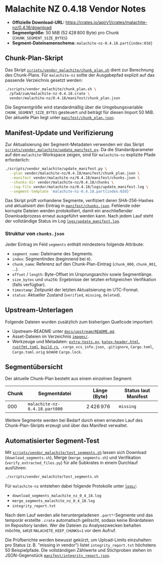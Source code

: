 # Malachite NZ 0.4.18 Vendor Notes

- **Offizielle Download-URL:** https://crates.io/api/v1/crates/malachite-nz/0.4.18/download
- **Segmentgröße:** 50 MiB (52 428 800 Byte) pro Chunk (`CHUNK_SEGMENT_SIZE_BYTES`)
- **Segment-Dateinamenschema:** `malachite-nz-0.4.18.part{index:03d}`

## Chunk-Plan-Skript

Das Skript [`scripts/vendor_malachite/chunk_plan.sh`](../../../scripts/vendor_malachite/chunk_plan.sh) dient zur Berechnung des
Chunk-Plans. Für `malachite-nz` sollte der Ausgabepfad explizit auf das passende Verzeichnis gesetzt werden:

```bash
./scripts/vendor_malachite/chunk_plan.sh \
  /pfad/zum/malachite-nz-0.4.18.crate \
  vendor/malachite-nz/0.4.18/manifest/chunk_plan.json
```

Die Segmentgröße wird standardmäßig über die Umgebungsvariable `CHUNK_SEGMENT_SIZE_BYTES` gesteuert und beträgt für diesen Import
50 MiB. Der aktuelle Plan liegt unter [`manifest/chunk_plan.json`](manifest/chunk_plan.json).

## Manifest-Update und Verifizierung

Zur Aktualisierung der Segment-Metadaten verwenden wir das Skript
[`scripts/vendor_malachite/update_manifest.py`](../../../scripts/vendor_malachite/update_manifest.py). Da die Standardparameter
auf den `malachite`-Workspace zeigen, sind für `malachite-nz` explizite Pfade erforderlich:

```bash
./scripts/vendor_malachite/update_manifest.py \
  --plan vendor/malachite-nz/0.4.18/manifest/chunk_plan.json \
  --manifest vendor/malachite-nz/0.4.18/manifest/chunks.json \
  --chunks-dir vendor/malachite-nz/0.4.18/chunks \
  --log-file vendor/malachite-nz/0.4.18/logs/update_manifest.log \
  --segment-template 'malachite-nz-0.4.18.part{index:03d}'
```

Das Skript prüft vorhandene Segmente, verifiziert deren SHA-256-Hashes und aktualisiert den Eintrag in
[`manifest/chunks.json`](manifest/chunks.json). Fehlende oder korrupte Dateien werden protokolliert, damit ein anschließender
Downloadprozess erneut ausgeführt werden kann. Nach jedem Lauf steht der vollständige Status im Log
[`logs/update_manifest.log`](logs/update_manifest.log).

### Struktur von `chunks.json`

Jeder Eintrag im Feld `segments` enthält mindestens folgende Attribute:

- `segment_name`: Dateiname des Segments.
- `index`: Segmentindex (beginnend bei `0`).
- `chunk_name`: Referenz auf den Chunk-Plan-Eintrag (`chunk_000`, `chunk_001`, …).
- `offset` / `length`: Byte-Offset im Ursprungsarchiv sowie Segmentlänge.
- `size_bytes` und `sha256`: Ergebnisse der letzten erfolgreichen Verifikation (falls verfügbar).
- `timestamp`: Zeitpunkt der letzten Aktualisierung im UTC-Format.
- `status`: Aktueller Zustand (`verified`, `missing`, `deleted`).

## Upstream-Unterlagen

Folgende Dateien wurden zusätzlich zum bisherigen Quellcode importiert:

- Upstream-README unter [`docs/upstream/README.md`](docs/upstream/README.md).
- Asset-Dateien im Verzeichnis [`images/`](images/).
- Werkzeuge und Metadaten: [`extra-tests.py`](extra-tests.py), [`katex-header.html`](katex-header.html),
  [`rustfmt.toml`](rustfmt.toml), [`build.rs`](build.rs), `.cargo_vcs_info.json`, `.gitignore`, `Cargo.toml`, `Cargo.toml.orig`
  sowie `Cargo.lock`.

## Segmentübersicht

Der aktuelle Chunk-Plan besteht aus einem einzelnen Segment:

| Chunk | Segmentdatei                      | Länge (Byte) | Status laut Manifest |
|-------|-----------------------------------|--------------|----------------------|
| 000   | `malachite-nz-0.4.18.part000`     | 2 426 976    | `missing`            |

Weitere Segmente werden bei Bedarf durch einen erneuten Lauf des Chunk-Plan-Skripts erzeugt und über das Manifest verwaltet.

## Automatisierter Segment-Test

Mit [`scripts/vendor_malachite/test_segments.sh`](../../../scripts/vendor_malachite/test_segments.sh) lassen sich Download (`download_segments.sh`), Merge (`merge_segments.sh`) und Verifikation (`verify_extracted_files.py`) für alle Subkrates in einem Durchlauf ausführen:

```bash
./scripts/vendor_malachite/test_segments.sh
```

Für `malachite-nz` entstehen dabei folgende Protokolle unter [`logs/`](logs/):

- `download_segments_malachite_nz_0_4_18.log`
- `merge_segments_malachite_nz_0_4_18.log`
- `integrity_report.txt`

Nach dem Lauf werden alle heruntergeladenen `.part*`-Segmente und das
temporär erstellte `.crate` automatisch gelöscht, sodass keine Binärdateien
im Repository landen. Wer die Dateien zu Analysezwecken behalten möchte,
setzt `MALACHITE_KEEP_CHUNKS=1` vor dem Aufruf.

Die Prüfberichte werden bewusst gekürzt, um Upload-Limits einzuhalten: pro Status (z. B. "missing in vendor") listet `integrity_report.txt` höchstens 50 Beispielpfade. Die vollständigen Zählwerte und Stichproben stehen im JSON-Gegenstück [`manifest/integrity_report.json`](manifest/integrity_report.json).

